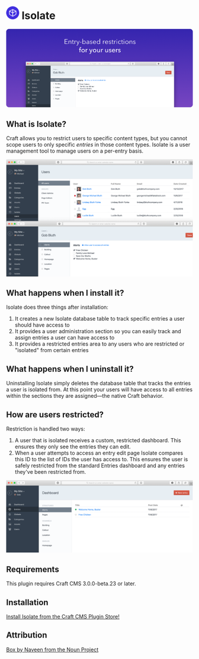 # <img src="src/icon.svg" width="35" alt="Isolate"> Isolate

![Entry-based restrictions for your users](resources/img/promo.png)

## What is Isolate?

Craft allows you to restrict users to specific content types, but you cannot scope users to only specific _entries_ in those content types. Isolate is a user management tool to manage users on a per-entry basis.

![User administration](resources/img/user-admin.png)

## What happens when I install it?

Isolate does three things after installation:

1. It creates a new Isolate database table to track specific entries a user should have access to
2. It provides a user administration section so you can easily track and assign entries a user can have access to
3. It provides a restricted entries area to any users who are restricted or "isolated" from certain entries

## What happens when I uninstall it?

Uninstalling Isolate simply deletes the database table that tracks the entries a user is isolated from. At this point your users will have access to all entries within the sections they are assigned—the native Craft behavior.

## How are users restricted?

Restriction is handled two ways:

1. A user that is isolated receives a custom, restricted dashboard. This ensures they only see the entries they can edit.
2. When a user attempts to access an entry edit page Isolate compares this ID to the list of IDs the user has access to. This ensures the user is safely restricted from the standard Entries dashboard and any entries they've been restricted from.

![User dashboard](resources/img/user-dashboard.png)

## Requirements

This plugin requires Craft CMS 3.0.0-beta.23 or later.

## Installation

[Install Isolate from the Craft CMS Plugin Store!](https://plugins.craftcms.com/isolate)

## Attribution
[Box by Naveen from the Noun Project](https://thenounproject.com/search/?q=box&i=1489677)
